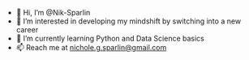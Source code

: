 - 👋 Hi, I’m @Nik-Sparlin
- 👀 I’m interested in developing my mindshift by switching into a new career
- 🌱 I’m currently learning Python and Data Science basics
- 📫 Reach me at nichole.g.sparlin@gmail.com

<!---
Nik-Sparlin/Nik-Sparlin is a ✨ special ✨ repository because its `README.md` (this file) appears on your GitHub profile.
You can click the Preview link to take a look at your changes.
--->
